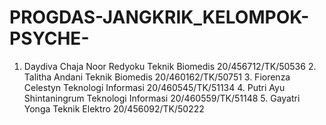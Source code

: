 # PROGDAS-JANGKRIK_KELOMPOK-PSYCHE-
1. Daydiva Chaja Noor Redyoku Teknik Biomedis 20/456712/TK/50536  2. Talitha Andani Teknik Biomedis 20/460162/TK/50751  3. Fiorenza Celestyn Teknologi Informasi 20/460545/TK/51134  4. Putri Ayu Shintaningrum Teknologi Informasi 20/460559/TK/51148 5. Gayatri Yonga Teknik Elektro 20/456092/TK/50222 
